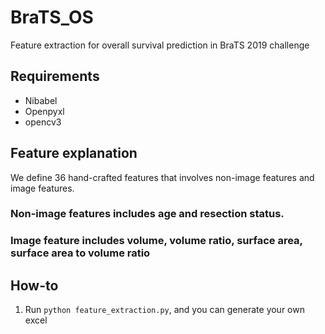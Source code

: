 # BraTS_OS
Feature extraction for overall survival prediction in BraTS 2019 challenge
## Requirements
* Nibabel
* Openpyxl
* opencv3

## Feature explanation
We define 36 hand-crafted features that involves non-image features and image features. 
### Non-image features includes age and resection status. 
### Image feature includes volume, volume ratio, surface area, surface  area  to  volume  ratio

## How-to
1. Run ``` python feature_extraction.py ```, and you can generate your own excel

## 
